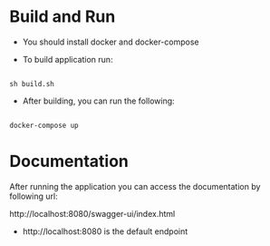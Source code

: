 
# Build and Run

  

* You should install docker and docker-compose

  

* To build application run:

  

```

sh build.sh

```

  

* After building, you can run the following:

  

```

docker-compose up

```

# Documentation

After running the application you can access the documentation by following url:

http://localhost:8080/swagger-ui/index.html

* http://localhost:8080 is the default endpoint